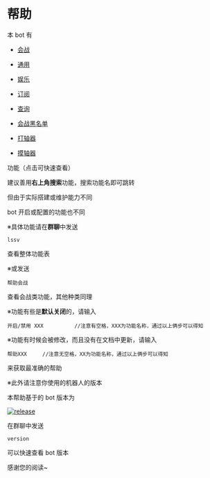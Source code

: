 # 帮助

本 bot 有

- [会战](a.md)

- [通用](b.md)

- [娱乐](c.md)

- [订阅](d.md)

- [查询](e.md)

- [会战黑名单](f.md)

- [打轴器](g.md)

- [摸轴器](h.md)

功能（点击可快速查看）

建议善用**右上角搜索**功能，搜索功能名即可跳转

但由于实际搭建或维护能力不同

bot 开启或配置的功能也不同

※具体功能请在**群聊**中发送

```
lssv
```

查看整体功能表

※或发送

```
帮助会战
```

查看会战类功能，其他种类同理

※功能有些是**默认关闭**的，请输入

```
开启/禁用 XXX          //注意有空格，XXX为功能名称，通过以上俩步可以得知
```

※功能有时候会被修改，而且没有在文档中更新，请输入

```
帮助XXX     //注意无空格，XX为功能名称，通过以上俩步可以得知
```

来获取最准确的帮助

※此外请注意你使用的机器人的版本

本帮助基于的 bot 版本为

<a href="https://github.com/sanshanya/hoshino_xcw/releases">
    <img src="https://img.shields.io/github/v/release/sanshanya/hoshino_xcw?color=blueviolet&include_prereleases" alt="release"></a>

在群聊中发送

```
version
```

可以快速查看 bot 版本

感谢您的阅读~
